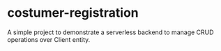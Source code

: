 # costumer-registration

A simple project to demonstrate a serverless backend to manage CRUD operations over Client entity.
